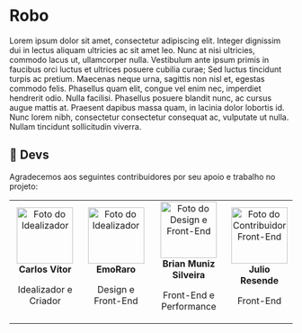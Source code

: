 # Robo

Lorem ipsum dolor sit amet, consectetur adipiscing elit. Integer dignissim dui in lectus aliquam ultricies ac sit amet leo. Nunc at nisi ultricies, commodo lacus ut, ullamcorper nulla. Vestibulum ante ipsum primis in faucibus orci luctus et ultrices posuere cubilia curae; Sed luctus tincidunt turpis ac pretium. Maecenas neque urna, sagittis non nisl et, egestas commodo felis. Phasellus quam elit, congue vel enim nec, imperdiet hendrerit odio. Nulla facilisi. Phasellus posuere blandit nunc, ac cursus augue mattis at. Praesent dapibus massa quam, in lacinia dolor lobortis id. Nunc lorem nibh, consectetur consectetur consequat ac, vulputate ut nulla. Nullam tincidunt sollicitudin viverra.

## 👥 Devs

Agradecemos aos seguintes contribuidores por seu apoio e trabalho no projeto:

<table>
  <tr>
    <td align="center">
      <a href="https://github.com/carlosvfb">
        <img src="https://avatars.githubusercontent.com/u/158277340?v=4" alt="Foto do Idealizador" style="width: 100px; height: 100px;"/>
      </a>
      <br />
      <strong>Carlos Vítor</strong>
      <p>Idealizador e Criador</p>
    </td>
      <td align="center">
      <a href="https://github.com/EmoRaro">
        <img src="https://avatars.githubusercontent.com/u/65430305?v=4" alt="Foto do Idealizador" style="width: 100px; height: 100px;"/>
      </a>
      <br />
      <strong>EmoRaro</strong>
      <p>Design e Front-End</p>
    </td>
    <td align="center">
      <a href="https://github.com/BrianMunizSilveira">
        <img src="https://avatars.githubusercontent.com/u/155079481?v=4" alt="Foto do Design e Front-End" style="width: 100px; height: 100px;"/>
      </a>
      <br />
      <strong>Brian Muniz Silveira</strong>
      <p>Front-End e Performance</p>
    </td>
    <td align="center">
      <a href="https://github.com/julioresende77">
        <img src="https://avatars.githubusercontent.com/u/101299137?v=4" alt="Foto do Contribuidor Front-End" style="width: 100px; height: 100px;"/>
      </a>
      <br />
      <strong>Julio Resende</strong>
      <p>Front-End</p>
    </td>
  </tr>
</table>
